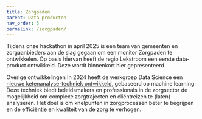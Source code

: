 ```yaml
---
title: Zorgpaden
parent: Data-producten
nav_order: 3
permalink: /zorgpaden/
---
```

Tijdens onze hackathon in april 2025 is een team van gemeenten en zorgaanbieders aan de slag gegaan om een monitor Zorgpaden te ontwikkelen. Op basis hiervan heeft de regio Lekstroom een eerste data-product ontwikkeld. Deze wordt binnenkort hier gepresenteerd.

Overige ontwikkelingen
In 2024 heeft de werkgroep Data Science een [nieuwe ketenanalyse-techniek ontwikkeld](https://kennisnetwerkdata.pleio.nl/groups/view/c7288eb5-9fe6-46ce-bb59-68bec22b05ed/data-science/blog/view/7dc9fead-b729-4108-9039-fd61089be0b5/verbeter-zorgtrajecten-met-ketenanalyse-machine-learning-techniek-nu-beschikbaar), gebaseerd op machine learning. Deze techniek biedt beleidsmakers en professionals in de zorgsector de mogelijkheid om complexe zorgtrajecten en cliëntreizen te (laten) analyseren. Het doel is om knelpunten in zorgprocessen beter te begrijpen en de efficiëntie en kwaliteit van de zorg te verhogen.
